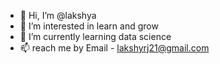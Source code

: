 - 👋 Hi, I’m @lakshya
- 👀 I’m interested in learn and grow
- 🌱 I’m currently learning data science
- 📫 reach me by
Email - lakshyrj21@gmail.com

<!---
lakshyarj/lakshyarj is a ✨ special ✨ repository because its `README.md` (this file) appears on your GitHub profile.
You can click the Preview link to take a look at your changes.
--->
